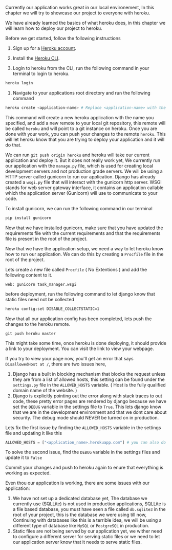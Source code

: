Currently our application works great in our local environement, In this chapter we will try to showcase our project to everyone with heroku. 

We have already learned the basics of what heroku does, in this chapter we will learn how to deploy our project to heroku. 

Before we get started, follow the following instructions

1) Sign up for a [Heroku account](https://signup.heroku.com/devcenter).

2) Install the [Heroku CLI](https://devcenter.heroku.com/articles/heroku-cli#download-and-install).

3) Login to heroku from the CLI, run the following command in your terminal to login to heroku.

```bash
heroku login
```

1) Navigate to your applications root directory and run the following command
   
```bash
heroku create <application-name> # Replace <application-name> with the name of your choosing, note that heroku application names cannot be duplicated across accounts, try something like <github_username>-<project_name> for the sake of consistency - You can only use dashes, numbers and letters, the name should start and end with a letter
```

This command will create a new heroku application with the name you specified, and add a new remote to your local git repository, this remote will be called `heroku` and will point to a git instance on heroku. Once you are done with your work, you can push your changes to the remote `heroku`. This will let heroku know that you are trying to deploy your application and it will do that.

We can run `git push origin heroku` and heroku will take our current application and deploy it. But it does not really work yet, We currently run our application with the `manage.py` file, which is used for creating local development servers and not production grade servers. We will be using a HTTP server called gunicorn to run our application. Django has already created a `wsgi.py` file that will interact with the gunicorn http server. WSGI stands for web server gateway interface, it contains an application callable which the application server (Gunicorn) will use to communicate to your code.

To install gunicorn, we can run the following command in our terminal

```bash
pip install gunicorn
```

Now that we have installed gunicorn, make sure that you have updated the requirements file with the current requirements and that the requirements file is present in the root of the project.

Now that we have the application setup, we need a way to let heroku know how to run our application. We can do this by creating a `Procfile` file in the root of the project.

Lets create a new file called `Procfile` ( No Extentions ) and add the following content to it.

```Procfile
web: gunicorn task_manager.wsgi
```

before deployment, run the following command to let django know that static files need not be collected

```bash
heroku config:set DISABLE_COLLECTSTATIC=1
```

Now that all our application config has been completed, lets push the changes to the heroku remote.

```
git push heroku master
```

This might take some time, once heroku is done deploying, it should provide a link to your deployment. You can visit the link to view your webpage.

If you try to view your page now, you'll get an error that says `DisallowedHost at /`, there are two issues here,

1) Django has a built in blocking mechanism that blocks the request unless they are from a list of allowed hosts, this setting can be found under the `settings.py` file in the `ALLOWED_HOSTS` variable. ( Host is the fully qualified domain name of the website. )
2) Django is explicitly pointing out the error along with stack traces to out code, these pretty error pages are rendered by django because we have set the `DEBUG` variable in the settings file to `True`. This lets django know that we are in the development environment and that we dont care about security. The debug mode should NEVER be turned on in production.

Lets fix the first issue by finding the `ALLOWED_HOSTS` variable in the settings file and updating it like this
```python
ALLOWED_HOSTS = ["<application_name>.herokuapp.com"] # you can also do ALLOWED_HOSTS = ["*"] to allow all hosts
```

To solve the second issue, find the `DEBUG` variable in the settings files and update it to `False`

Commit your changes and push to heroku again to enure that everything is working as expected.

Even thou our application is working, there are some issues with our application: 

1) We have not set up a dedicated database yet, The database we currently use (SQLLite) is not used in production applications, SQLLite is a file based database, you must have seen a file called `db.sqlite3` in the root of your project, this is the database we were using till now, Continuing with databases like this is a terrible idea, we will be using a different type of database like `MySQL` or `PostgreSQL` in production.
2) Static files are not being served by our application yet, we wither need to configure a different server for serving static files or we need to let our application server know that it needs to serve static files.

